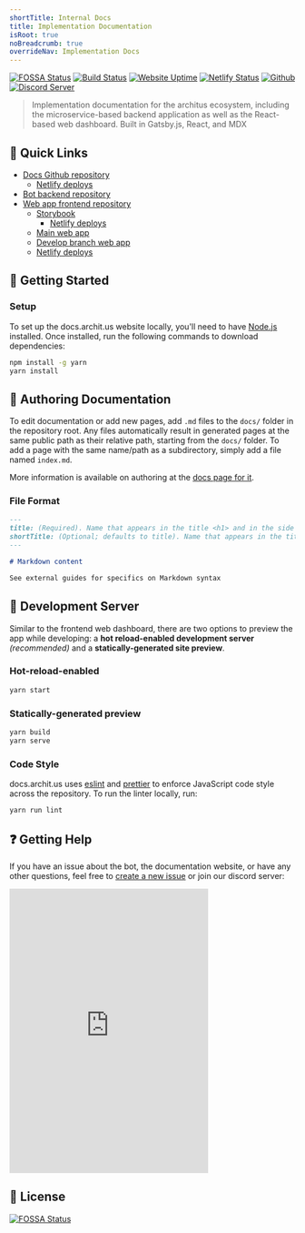 ```yaml
---
shortTitle: Internal Docs
title: Implementation Documentation
isRoot: true
noBreadcrumb: true
overrideNav: Implementation Docs
---
```


<div style={{ marginTop: "-1rem" }} />

[![FOSSA Status](https://app.fossa.com/api/projects/git%2Bgithub.com%2Farchitus%2Fdocs.archit.us.svg?type=shield)](https://app.fossa.com/projects/git%2Bgithub.com%2Farchitus%2Fdocs.archit.us?ref=badge_shield) [![Build Status](https://travis-ci.org/architus/docs.archit.us.svg?branch=master)](https://travis-ci.org/architus/docs.archit.us) [![Website Uptime](https://img.shields.io/uptimerobot/ratio/7/m783218822-e416787a37a1f22b540d0654.svg?label=website%20uptime)](https://status.archit.us/) [![Netlify Status](https://api.netlify.com/api/v1/badges/8ee5067a-c5a8-4309-9167-2cfe8b8d4cb3/deploy-status)](https://app.netlify.com/sites/architus-docs/deploys) [![Github](https://img.shields.io/badge/GitHub-docs.archit.us-green)](https://github.com/architus/docs.archit.us) [![Discord Server](https://img.shields.io/discord/607637793107345431?color=7289DA&logo=discord&logoColor=white)](https://discord.gg/FpyhED)

> Implementation documentation for the architus ecosystem, including the microservice-based backend application as well as the React-based web dashboard. Built in Gatsby.js, React, and MDX

## 🔗 Quick Links

- [Docs Github repository](https://github.com/architus/docs.archit.us)
  - [Netlify deploys](https://app.netlify.com/sites/architus-docs/deploys)
- [Bot backend repository](https://github.com/architus/architus)
- [Web app frontend repository](https://github.com/architus/archit.us)
  - [Storybook](https://storybook.archit.us/)
    - [Netlify deploys](https://app.netlify.com/sites/storybook-architus/deploys)
  - [Main web app](https://archit.us/)
  - [Develop branch web app](https://develop.archit.us/)
  - [Netlify deploys](https://app.netlify.com/sites/architus/deploys)

## 🚀 Getting Started

### Setup

To set up the docs.archit.us website locally, you'll need to have [Node.js](https://nodejs.org/en/download/) installed. Once installed, run the following commands to download dependencies:

```bash
npm install -g yarn
yarn install
```

## 📝 Authoring Documentation

To edit documentation or add new pages, add `.md` files to the `docs/` folder in the repository root. Any files automatically result in generated pages at the same public path as their relative path, starting from the `docs/` folder. To add a page with the same name/path as a subdirectory, simply add a file named `index.md`.

More information is available on authoring at the [docs page for it](/internal/community/authoring).

### File Format

```md
---
title: (Required). Name that appears in the title <h1> and in the side NavBar
shortTitle: (Optional; defaults to title). Name that appears in the title bar & breadcrumb
---

# Markdown content

See external guides for specifics on Markdown syntax
```

## 📡 Development Server

Similar to the frontend web dashboard, there are two options to preview the app while developing: a **hot reload-enabled development server** _(recommended)_ and a **statically-generated site preview**.

### Hot-reload-enabled

```bash
yarn start
```

### Statically-generated preview

```bash
yarn build
yarn serve
```

### Code Style

docs.archit.us uses [eslint](https://eslint.org/) and [prettier](https://prettier.io/) to enforce JavaScript code style across the repository. To run the linter locally, run:

```bash
yarn run lint
```

## ❓ Getting Help

If you have an issue about the bot, the documentation website, or have any other questions, feel free to [create a new issue](https://github.com/architus/architus/issues/new) or join our discord server:

<iframe
  src="https://discordapp.com/widget?id=607637793107345431&theme=dark"
  width="350"
  height="500"
  allowtransparency="true"
  frameborder="0"
></iframe>

## 📜 License

[![FOSSA Status](https://app.fossa.com/api/projects/git%2Bgithub.com%2Farchitus%2Fdocs.archit.us.svg?type=large)](https://app.fossa.com/projects/git%2Bgithub.com%2Farchitus%2Fdocs.archit.us?ref=badge_large)
